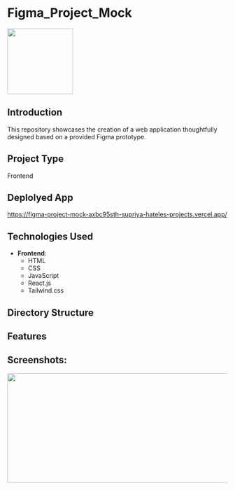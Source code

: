 # Figma_Project_Mock


<img src="" width="150px">

## Introduction
 This repository showcases the creation of a web application thoughtfully designed based on a provided Figma prototype.
 
## Project Type
Frontend 

## Deplolyed App
   https://figma-project-mock-axbc95sth-supriya-hateles-projects.vercel.app/
    
## Technologies Used

- **Frontend**:
  - HTML
  - CSS
  - JavaScript
  - React.js
  - Tailwind.css


## Directory Structure


## Features

## Screenshots:
<img src="" height="250px" width="700px">





